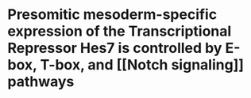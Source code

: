 # Presomitic mesoderm-specific expression of the Transcriptional Repressor Hes7 is controlled by E-box, T-box, and [[Notch signaling]] pathways
